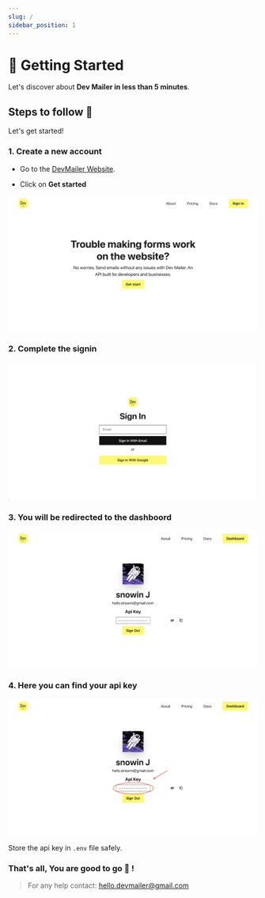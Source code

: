 ```yaml
---
slug: /
sidebar_position: 1
---
```


# 🚀 Getting Started

Let's discover about **Dev Mailer in less than 5 minutes**.

## Steps to follow 📖

Let's get started!

### 1. Create a new account
- Go to the <a href="https://devmailer.vercel.app/" target="_blank">DevMailer Website</a>.

- Click on **Get started**

![instruction image](./img/home.png)

### 2. Complete the signin

![instruction image](./img/signin.png)

### 3. You will be redirected to the dashboord

![instruction image](./img/dashboard.png)

### 4. Here you can find your api key

![instruction image](./img/dashboard-api.png)

Store the api key in ``.env`` file safely.

### That's all, You are good to go 🥳 !

> For any help contact: hello.devmailer@gmail.com

